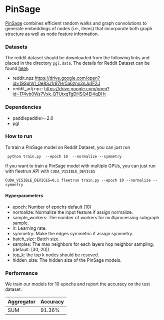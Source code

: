 # PinSage

[PinSage](https://arxiv.org/abs/1806.01973) combines efficient random walks and graph convolutions to generate embeddings of nodes (i.e., items) that incorporate both graph structure as well as node feature information.


### Datasets
The reddit dataset should be downloaded from the following links and placed in the directory ```pgl.data```. The details for Reddit Dataset can be found [here](https://cs.stanford.edu/people/jure/pubs/pinsage-nips17.pdf).

- reddit.npz https://drive.google.com/open?id=19SphVl_Oe8SJ1r87Hr5a6znx3nJu1F2J
- reddit_adj.npz: https://drive.google.com/open?id=174vb0Ws7Vxk_QTUtxqTgDHSQ4El4qDHt


### Dependencies

- paddlepaddle>=2.0
- pgl

### How to run

To train a PinSage model on Reddit Dataset, you can just run

```
 python train.py  --epoch 10  --normalize --symmetry     
```

If you want to train a PinSage model with multiple GPUs, you can just run with fleetrun API with `CUDA_VISIBLE_DEVICES`

```
CUDA_VISIBLE_DEVICES=0,1 fleetrun train.py --epoch 10 --normalize --symmetry 
```


#### Hyperparameters

- epoch: Number of epochs default (10)
- normalize: Normalize the input feature if assign normalize.
- sample_workers: The number of workers for multiprocessing subgraph sample.
- lr: Learning rate.
- symmetry: Make the edges symmetric if assign symmetry.
- batch_size: Batch size.
- samples: The max neighbors for each layers hop neighbor sampling. (default: [30, 20])
- top_k: the top k nodes should be reseved.
- hidden_size: The hidden size of the PinSage models.


### Performance

We train our models for 10 epochs and report the accuracy on the test dataset.


| Aggregator | Accuracy |
| --- |   ---  |
| SUM | 91.36% |
